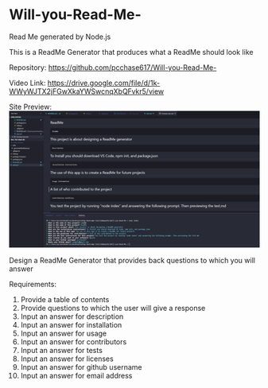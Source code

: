 # Will-you-Read-Me-
Read Me generated by Node.js

This is a ReadMe Generator that produces what a ReadMe should look like

Repository:
https://github.com/pcchase617/Will-you-Read-Me-

Video Link:
https://drive.google.com/file/d/1k-WWyWJTX2jFGwXkaYWSwcnqXbQFvkr5/view

Site Preview:
![alt text](https://raw.githubusercontent.com/pcchase617/Will-you-Read-Me-/main/ReadMe%20Generator.PNG)

Design a ReadMe Generator that provides back questions to which you will answer

Requirements:

1. Provide a table of contents
2. Provide questions to which the user will give a response
3. Input an answer for description
4. Input an answer for installation
5. Input an answer for usage
6. Input an answer for contributors
7. Input an answer for tests
8. Input an answer for licenses
9. Input an answer for github username
10. Input an answer for email address